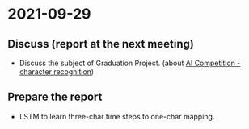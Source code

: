 # 2021-09-29

## Discuss (report at the next meeting)

* Discuss the subject of Graduation Project. (about [AI Competition - character recognition](https://tbrain.trendmicro.com.tw/Competitions/Details/17))

## Prepare the report

* LSTM to learn three-char time steps to one-char mapping.

